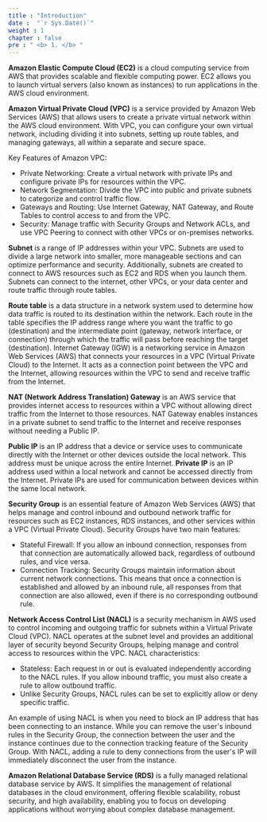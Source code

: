 ```yaml
---
title : "Introduction"
date :  "`r Sys.Date()`" 
weight : 1 
chapter : false
pre : " <b> 1. </b> "
---
```

**Amazon Elastic Compute Cloud (EC2)** is a cloud computing service from AWS that provides scalable and flexible computing power. EC2 allows you to launch virtual servers (also known as instances) to run applications in the AWS cloud environment.

**Amazon Virtual Private Cloud (VPC)** is a service provided by Amazon Web Services (AWS) that allows users to create a private virtual network within the AWS cloud environment. With VPC, you can configure your own virtual network, including dividing it into subnets, setting up route tables, and managing gateways, all within a separate and secure space.

Key Features of Amazon VPC:

- Private Networking: Create a virtual network with private IPs and configure private IPs for resources within the VPC.
- Network Segmentation: Divide the VPC into public and private subnets to categorize and control traffic flow.
- Gateways and Routing: Use Internet Gateway, NAT Gateway, and Route Tables to control access to and from the VPC.
- Security: Manage traffic with Security Groups and Network ACLs, and use VPC Peering to connect with other VPCs or on-premises networks.
  
**Subnet** is a range of IP addresses within your VPC. Subnets are used to divide a large network into smaller, more manageable sections and can optimize performance and security. Additionally, subnets are created to connect to AWS resources such as EC2 and RDS when you launch them. Subnets can connect to the internet, other VPCs, or your data center and route traffic through route tables.

**Route table** is a data structure in a network system used to determine how data traffic is routed to its destination within the network. Each route in the table specifies the IP address range where you want the traffic to go (destination) and the intermediate point (gateway, network interface, or connection) through which the traffic will pass before reaching the target (destination).
Internet Gateway (IGW) is a networking service in Amazon Web Services (AWS) that connects your resources in a VPC (Virtual Private Cloud) to the Internet. It acts as a connection point between the VPC and the Internet, allowing resources within the VPC to send and receive traffic from the Internet.

**NAT (Network Address Translation) Gateway** is an AWS service that provides internet access to resources within a VPC without allowing direct traffic from the Internet to those resources. NAT Gateway enables instances in a private subnet to send traffic to the Internet and receive responses without needing a Public IP.

**Public IP** is an IP address that a device or service uses to communicate directly with the Internet or other devices outside the local network. This address must be unique across the entire Internet. **Private IP** is an IP address used within a local network and cannot be accessed directly from the Internet. Private IPs are used for communication between devices within the same local network.

**Security Group** is an essential feature of Amazon Web Services (AWS) that helps manage and control inbound and outbound network traffic for resources such as EC2 instances, RDS instances, and other services within a VPC (Virtual Private Cloud). Security Groups have two main features:

- Stateful Firewall: If you allow an inbound connection, responses from that connection are automatically allowed back, regardless of outbound rules, and vice versa.
- Connection Tracking: Security Groups maintain information about current network connections. This means that once a connection is established and allowed by an inbound rule, all responses from that connection are also allowed, even if there is no corresponding outbound rule.

**Network Access Control List (NACL)** is a security mechanism in AWS used to control incoming and outgoing traffic for subnets within a Virtual Private Cloud (VPC). NACL operates at the subnet level and provides an additional layer of security beyond Security Groups, helping manage and control access to resources within the VPC. NACL characteristics:

- Stateless: Each request in or out is evaluated independently according to the NACL rules. If you allow inbound traffic, you must also create a rule to allow outbound traffic.
- Unlike Security Groups, NACL rules can be set to explicitly allow or deny specific traffic.

An example of using NACL is when you need to block an IP address that has been connecting to an instance. While you can remove the user's inbound rules in the Security Group, the connection between the user and the instance continues due to the connection tracking feature of the Security Group. With NACL, adding a rule to deny connections from the user's IP will immediately disconnect the user from the instance.

**Amazon Relational Database Service (RDS)** is a fully managed relational database service by AWS. It simplifies the management of relational databases in the cloud environment, offering flexible scalability, robust security, and high availability, enabling you to focus on developing applications without worrying about complex database management.

